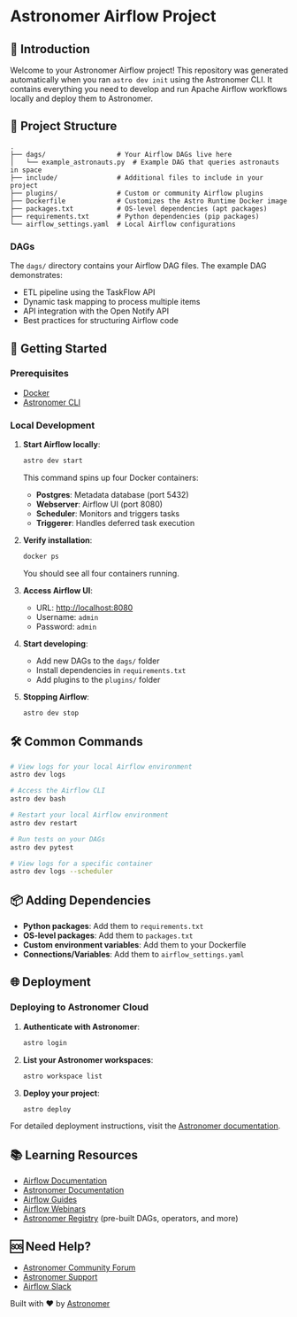 # Astronomer Airflow Project


## 🚀 Introduction

Welcome to your Astronomer Airflow project! This repository was generated automatically when you ran `astro dev init` using the Astronomer CLI. It contains everything you need to develop and run Apache Airflow workflows locally and deploy them to Astronomer.

## 📁 Project Structure

```
.
├── dags/                  # Your Airflow DAGs live here
│   └── example_astronauts.py  # Example DAG that queries astronauts in space
├── include/               # Additional files to include in your project
├── plugins/               # Custom or community Airflow plugins
├── Dockerfile             # Customizes the Astro Runtime Docker image
├── packages.txt           # OS-level dependencies (apt packages)
├── requirements.txt       # Python dependencies (pip packages)
└── airflow_settings.yaml  # Local Airflow configurations
```

### DAGs

The `dags/` directory contains your Airflow DAG files. The example DAG demonstrates:

- ETL pipeline using the TaskFlow API
- Dynamic task mapping to process multiple items
- API integration with the Open Notify API
- Best practices for structuring Airflow code

## 🔧 Getting Started

### Prerequisites

- [Docker](https://docs.docker.com/get-docker/)
- [Astronomer CLI](https://docs.astronomer.io/astro/cli/install-cli)

### Local Development

1. **Start Airflow locally**:

   ```bash
   astro dev start
   ```

   This command spins up four Docker containers:
   - **Postgres**: Metadata database (port 5432)
   - **Webserver**: Airflow UI (port 8080)
   - **Scheduler**: Monitors and triggers tasks
   - **Triggerer**: Handles deferred task execution

2. **Verify installation**:

   ```bash
   docker ps
   ```

   You should see all four containers running.

3. **Access Airflow UI**:
   - URL: [http://localhost:8080](http://localhost:8080)
   - Username: `admin`
   - Password: `admin`

4. **Start developing**:
   - Add new DAGs to the `dags/` folder
   - Install dependencies in `requirements.txt`
   - Add plugins to the `plugins/` folder

5. **Stopping Airflow**:

   ```bash
   astro dev stop
   ```

## 🛠️ Common Commands

```bash
# View logs for your local Airflow environment
astro dev logs

# Access the Airflow CLI
astro dev bash

# Restart your local Airflow environment
astro dev restart

# Run tests on your DAGs
astro dev pytest

# View logs for a specific container
astro dev logs --scheduler
```

## 📦 Adding Dependencies

- **Python packages**: Add them to `requirements.txt`
- **OS-level packages**: Add them to `packages.txt`
- **Custom environment variables**: Add them to your Dockerfile
- **Connections/Variables**: Add them to `airflow_settings.yaml`

## 🌐 Deployment

### Deploying to Astronomer Cloud

1. **Authenticate with Astronomer**:

   ```bash
   astro login
   ```

2. **List your Astronomer workspaces**:

   ```bash
   astro workspace list
   ```

3. **Deploy your project**:

   ```bash
   astro deploy
   ```

For detailed deployment instructions, visit the [Astronomer documentation](https://www.astronomer.io/docs/astro/deploy-code/).

## 📚 Learning Resources

- [Airflow Documentation](https://airflow.apache.org/docs/)
- [Astronomer Documentation](https://docs.astronomer.io/)
- [Airflow Guides](https://www.astronomer.io/guides/)
- [Airflow Webinars](https://www.astronomer.io/events/)
- [Astronomer Registry](https://registry.astronomer.io/) (pre-built DAGs, operators, and more)

## 🆘 Need Help?

- [Astronomer Community Forum](https://forum.astronomer.io/)
- [Astronomer Support](https://support.astronomer.io/)
- [Airflow Slack](https://apache-airflow.slack.com/)


Built with ❤️ by [Astronomer](https://www.astronomer.io/)

